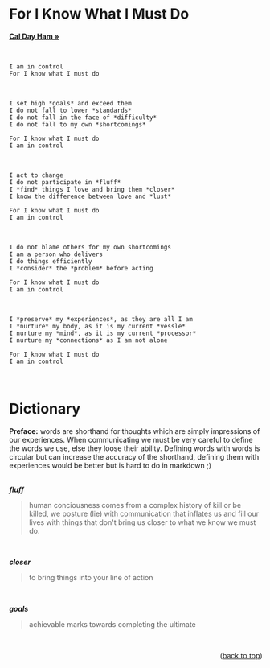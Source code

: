 <h1 align="left">For I Know What I Must Do</h1>
<p align="left">
<a href="https://caldayham.com" title="go to caldayham.com"><strong>Cal Day Ham »</strong></a>  
<p>
<br>

```
I am in control  
For I know what I must do  
```
<br>

```
I set high *goals* and exceed them  
I do not fall to lower *standards*  
I do not fall in the face of *difficulty*  
I do not fall to my own *shortcomings*  

For I know what I must do  
I am in control
```
<br>

```
I act to change  
I do not participate in *fluff*  
I *find* things I love and bring them *closer*  
I know the difference between love and *lust*  

For I know what I must do  
I am in control
```
<br>

```
I do not blame others for my own shortcomings  
I am a person who delivers  
I do things efficiently  
I *consider* the *problem* before acting  

For I know what I must do
I am in control
```
<br>

```
I *preserve* my *experiences*, as they are all I am
I *nurture* my body, as it is my current *vessle*  
I nurture my *mind*, as it is my current *processor*  
I nurture my *connections* as I am not alone

For I know what I must do  
I am in control 
```
<br>

# Dictionary
**Preface:** words are shorthand for thoughts which are simply impressions of our experiences. When communicating we must be very careful to define the words we use, else they loose their ability. Defining words with words is circular but can increase the accuracy of the shorthand, defining them with experiences would be better but is hard to do in markdown ;)    
<br>

***fluff***  
> human conciousness comes from a complex history of kill or be killed, we posture (lie) with communication that inflates us and fill our lives with things that don't bring us closer to what we know we must do.  
<br>

***closer***  
> to bring things into your line of action  
<br>

***goals***  
> achievable marks towards completing the ultimate    
<br>

<p align="right">(<a href="#top">back to top</a>)</p>